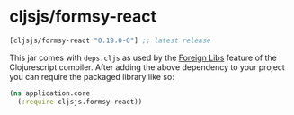 # cljsjs/formsy-react

[](dependency)
```clojure
[cljsjs/formsy-react "0.19.0-0"] ;; latest release
```
[](/dependency)

This jar comes with `deps.cljs` as used by the [Foreign Libs][flibs] feature
of the Clojurescript compiler. After adding the above dependency to your project
you can require the packaged library like so:

```clojure
(ns application.core
  (:require cljsjs.formsy-react))
```

[flibs]: https://github.com/clojure/clojurescript/wiki/Packaging-Foreign-Dependencies

